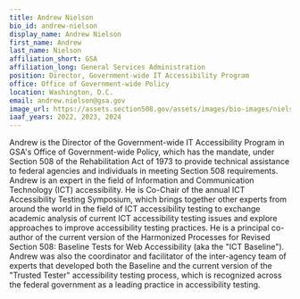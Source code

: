 ```yaml
---
title: Andrew Nielson
bio_id: andrew-nielson
display_name: Andrew Nielson
first_name: Andrew
last_name: Nielson
affiliation_short: GSA
affiliation_long: General Services Administration
position: Director, Government-wide IT Accessibility Program
office: Office of Government-wide Policy 
location: Washington, D.C.
email: andrew.nielson@gsa.gov
image_url: https://assets.section508.gov/assets/images/bio-images/nielson-andrew.jpg
iaaf_years: 2022, 2023, 2024
---
```

Andrew is the Director of the Government-wide IT Accessibility Program in GSA's Office of Government-wide Policy, which has the mandate, under Section 508 of the Rehabilitation Act of 1973 to provide technical assistance to federal agencies and individuals in meeting Section 508 requirements. Andrew is an expert in the field of Information and Communication Technology (ICT) accessibility. He is Co-Chair of the annual ICT Accessibility Testing Symposium, which brings together other experts from around the world in the field of ICT accessibility testing to exchange academic analysis of current ICT accessibility testing issues and explore approaches to improve accessibility testing practices. He is a principal co-author of the current version of the Harmonized Processes for Revised Section 508: Baseline Tests for Web Accessibility (aka the "ICT Baseline"). Andrew was also the coordinator and facilitator of the inter-agency team of experts that developed both the Baseline and the current version of the "Trusted Tester" accessibility testing process, which is recognized across the federal government as a leading practice in accessibility testing.